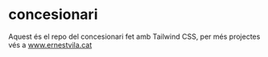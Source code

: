 # concesionari
Aquest és el repo del concesionari fet amb Tailwind CSS, per més projectes vés a www.ernestvila.cat
